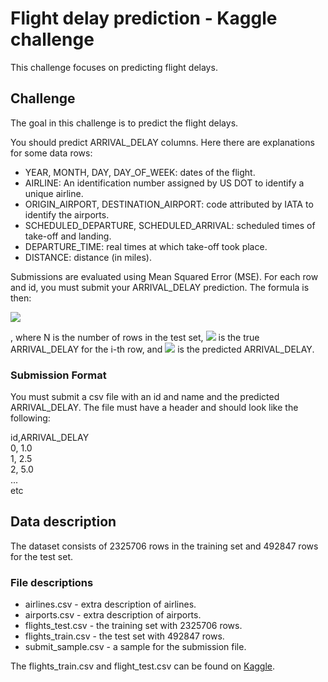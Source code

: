 #  Flight delay prediction - Kaggle challenge

This challenge focuses on predicting flight delays. 

## Challenge

The goal in this challenge is to predict the flight delays. 

You should predict ARRIVAL_DELAY columns. Here there are explanations for some data rows: 

*   YEAR, MONTH, DAY, DAY_OF_WEEK: dates of the flight. 
*   AIRLINE: An identification number assigned by US DOT to identify a unique airline. 
*   ORIGIN_AIRPORT, DESTINATION_AIRPORT: code attributed by IATA to identify the airports. 
*   SCHEDULED_DEPARTURE, SCHEDULED_ARRIVAL: scheduled times of take-off and landing.
*   DEPARTURE_TIME: real times at which take-off took place.
*   DISTANCE: distance (in miles).

Submissions are evaluated using Mean Squared Error (MSE). For each row and id, you must submit your ARRIVAL_DELAY prediction. The formula is then:

<img src="https://render.githubusercontent.com/render/math?math=MSE=\frac{1}{N}\Sigma_{i=0}^{N-1}({delay_i}-\hat{delay_i})^2">

, where N is the number of rows in the test set, <img src="https://render.githubusercontent.com/render/math?math={delay_i}"> is the true ARRIVAL_DELAY for the i-th row, and <img src="https://render.githubusercontent.com/render/math?math=\hat{delay_i}"> is the predicted ARRIVAL_DELAY.

### Submission Format
You must submit a csv file with an id and name and the predicted ARRIVAL_DELAY. The file must have a header and should look like the following:

id,ARRIVAL_DELAY <br>
0, 1.0 <br> 
1, 2.5 <br> 
2, 5.0 <br>
... <br>
etc

## Data description

The dataset consists of 2325706 rows in the training set and 492847 rows for the test set.

### File descriptions

*   airlines.csv - extra description of airlines.
*   airports.csv - extra description of airports.
*   flights_test.csv - the training set with 2325706 rows.
*   flights_train.csv - the test set with 492847 rows.
*   submit_sample.csv - a sample for the submission file.

The flights_train.csv and flight_test.csv can be found on [Kaggle](https://www.kaggle.com/c/flight-delays-prediction-challeng2021/data). 

